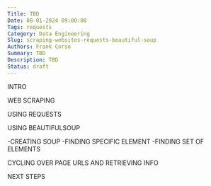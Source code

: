 ```yaml
---
Title: TBD
Date: 08-01-2024 09:00:00
Tags: requests
Category: Data Engineering
Slug: scraping-websites-requests-beautiful-soup
Authors: Frank Corso
Summary: TBD
Description: TBD
Status: draft
---
```


INTRO

WEB SCRAPING

USING REQUESTS

USING BEAUTIFULSOUP

-CREATING SOUP
-FINDING SPECIFIC ELEMENT
-FINDING SET OF ELEMENTS

CYCLING OVER PAGE URLS AND RETRIEVING INFO

NEXT STEPS